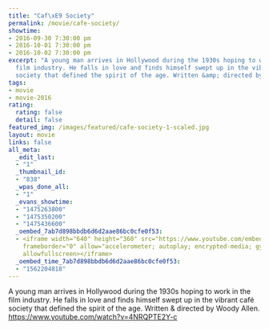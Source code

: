 ```yaml
---
title: "Caf\xE9 Society"
permalink: /movie/cafe-society/
showtime:
- 2016-09-30 7:30:00 pm
- 2016-10-01 7:30:00 pm
- 2016-10-02 7:30:00 pm
excerpt: "A young man arrives in Hollywood during the 1930s hoping to work in the
  film industry. He falls in love and finds himself swept up in the vibrant caf\xE9
  society that defined the spirit of the age. Written &amp; directed by Woody Allen."
tags:
- movie
- movie-2016
rating:
  rating: false
  detail: false
featured_img: /images/featured/cafe-society-1-scaled.jpg
layout: movie
links: false
all_meta:
  _edit_last:
  - "1"
  _thumbnail_id:
  - "838"
  _wpas_done_all:
  - "1"
  _evans_showtime:
  - "1475263800"
  - "1475350200"
  - "1475436600"
  _oembed_7ab7d898bbdb6d6d2aae86bc0cfe0f53:
  - <iframe width="640" height="360" src="https://www.youtube.com/embed/4NRQPTE2Y-c?feature=oembed"
    frameborder="0" allow="accelerometer; autoplay; encrypted-media; gyroscope; picture-in-picture"
    allowfullscreen></iframe>
  _oembed_time_7ab7d898bbdb6d6d2aae86bc0cfe0f53:
  - "1562204818"
---
```


A young man arrives in Hollywood during the 1930s hoping to work in the film industry. He falls in love and finds himself swept up in the vibrant café society that defined the spirit of the age. Written &amp; directed by Woody Allen. https://www.youtube.com/watch?v=4NRQPTE2Y-c